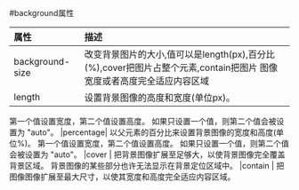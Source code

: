 #background属性

|属性      |  描述  |
|:-----    | :----- |
| background-size|改变背景图片的大小,值可以是length(px),百分比(%),cover把图片占整个元素,contain把图片  图像宽度或者高度完全适应内容区域	
|length    | 设置背景图像的高度和宽度(单位px)。
第一个值设置宽度，第二个值设置高度。
如果只设置一个值，则第二个值会被设置为 "auto"。
|percentage| 以父元素的百分比来设置背景图像的宽度和高度(单位%)。
第一个值设置宽度，第二个值设置高度。
如果只设置一个值，则第二个值会被设置为 "auto"。
|cover     | 把背景图像扩展至足够大，以使背景图像完全覆盖背景区域。
背景图像的某些部分也许无法显示在背景定位区域中。
|contain   | 把图像图像扩展至最大尺寸，以使其宽度和高度完全适应内容区域。			